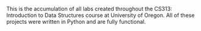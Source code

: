 This is the accumulation of all labs created throughout the CS313: Introduction to Data Structures course at University of Oregon.
All of these projects were written in Python and are fully functional.

